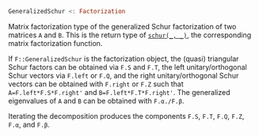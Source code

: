 ```julia
GeneralizedSchur <: Factorization
```

Matrix factorization type of the generalized Schur factorization of two matrices `A` and `B`. This is the return type of [`schur(_, _)`](@ref), the corresponding matrix factorization function.

If `F::GeneralizedSchur` is the factorization object, the (quasi) triangular Schur factors can be obtained via `F.S` and `F.T`, the left unitary/orthogonal Schur vectors via `F.left` or `F.Q`, and the right unitary/orthogonal Schur vectors can be obtained with `F.right` or `F.Z` such that `A=F.left*F.S*F.right'` and `B=F.left*F.T*F.right'`. The generalized eigenvalues of `A` and `B` can be obtained with `F.α./F.β`.

Iterating the decomposition produces the components `F.S`, `F.T`, `F.Q`, `F.Z`, `F.α`, and `F.β`.
